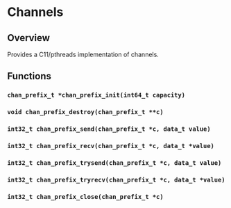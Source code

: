 # Channels

## Overview

Provides a C11/pthreads implementation of channels.

## Functions

### `chan_prefix_t *chan_prefix_init(int64_t capacity)`

### `void chan_prefix_destroy(chan_prefix_t **c)`

### `int32_t chan_prefix_send(chan_prefix_t *c, data_t value)`

### `int32_t chan_prefix_recv(chan_prefix_t *c, data_t *value)`

### `int32_t chan_prefix_trysend(chan_prefix_t *c, data_t value)`

### `int32_t chan_prefix_tryrecv(chan_prefix_t *c, data_t *value)`

### `int32_t chan_prefix_close(chan_prefix_t *c)`

